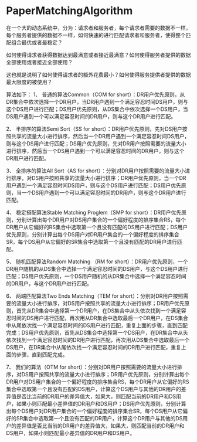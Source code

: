# PaperMatchingAlgorithm
在一个大的动态系统中，分为：请求者和服务者，每个请求者需要的数据不一样，每个服务者提供的数据不一样，如何快速的进行匹配请求者和服务者，使得整个匹配组合最优或者最稳定？

如何使得请求者获得数据达到最满意或者接近最满意？如何使得服务者提供的数据全部使用或者接近全部使用？

这也就是说明了如何使得请求者的额外花费最小？如何使得服务提供者提供的数据最大限度的被使用？



算法如下：
1、	普通的算法Common（COM for short）：DR用户优先原则，从DR集合中依次选择一个DR用户，当DR用户遇到一个满足容忍时间DS用户，则与这个DS用户进行匹配；DS用户优先原则，从DS集合中依次选择一个DS用户，当DS用户遇到一个可以满足容忍时间的DR用户，则与这个DR用户进行匹配。

2、	半排序的算法Semi Sort（SS for short）：DR用户优先原则，先对DS用户按照共享的流量大小进行排序，然后当一个DR用户遇到一个满足容忍时间DS用户，则与这个DS用户进行匹配；DS用户优先原则，先对DR用户按照需要的流量大小进行排序，然后当一个DS用户遇到一个可以满足容忍时间的DR用户，则与这个DR用户进行匹配。

3、	全排序的算法All Sort（AS for short）：分别对DR用户按照需要的流量大小进行排序，对DS用户按照共享的流量大小进行排序；DR用户优先原则，当一个DR用户遇到一个满足容忍时间DS用户，则与这个DS用户进行匹配；DS用户优先原则，当一个DS用户遇到一个可以满足容忍时间的DR用户，则与这个DR用户进行匹配。

4、	稳定搭配算法Stable Matching Proglem（SMP for short）：DR用户优先原则，分别计算出每个DR用户对DS用户集合的一个偏好程度的排序集合RS，每个DR用户从它偏好的RS集合中选取第一个且没有匹配的DS用户进行匹配；DS用户优先原则，分别计算出每个DS用户对DR用户集合的一个偏好程度的排序集合SR，每个DS用户从它偏好的SR集合中选取第一个且没有匹配的DR用户进行匹配。

5、	随机匹配算法Random Matching （RM for short）：DR用户优先原则，一个DR用户随机的从DS集合中选择一个满足容忍时间的DS用户，与这个DS用户进行匹配；DS用户优先原则，一个DS用户随机的从DR集合中选择一个满足容忍时间的DR用户，与这个DR用户进行匹配。

6、	两端匹配算法Two Ends Matching（TEM for short）：分别对DR用户按照需要的流量大小进行排序，对DS用户按照共享的流量大小进行排序；DR用户优先原则，首先从DR集合中选择第一个DR用户，在DS集合中从头依次找到一个满足容忍时间的DS用户进行匹配，再次用从DR集合中选取最后一个DR用户，在DS集合中从尾依次找一个满足容忍时间的DS用户进行匹配，重复上面的步骤，直到匹配完成；DS用户优先原则，首先从DS集合中选择第一个DS用户，在DR集合中从头依次找到一个满足容忍时间的DR用户进行匹配，再次用从DS集合中选取最后一个DS用户，在DR集合中从尾依次找一个满足容忍时间的DR用户进行匹配，重复上面的步骤，直到匹配完成。

7、	我们的算法（OTM for short）：分别对DR用户按照需要的流量大小进行排序，对DS用户按照共享的流量大小进行排序；DR用户优先原则，分别计算出每个DR用户对DS用户集合的一个偏好程度的排序集合RS，每个DR用户从它偏好的RS集合中选取第一个且没有匹配的DS用户，计算这个DS用户与其他的DR用户的差异值是否比当前的DR用户的差异值大，如果大，则匹配当前的DR用户和DS用户，如果小则匹配最小差异值的DR用户和DS用户；DS用户优先原则，分别计算出每个DS用户对DR用户集合的一个偏好程度的排序集合SR，每个DS用户从它偏好的SR集合中选取第一个且没有匹配的DR用户，计算这个DR用户与其他的DS用户的差异值是否比当前的DR用户的差异值大，如果大，则匹配当前的DR用户和DS用户，如果小则匹配最小差异值的DR用户和DS用户。
